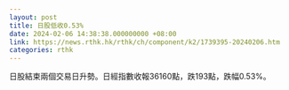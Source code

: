 ```yaml
---
layout: post
title: 日股低收0.53%
date: 2024-02-06 14:38:38.000000000 +08:00
link: https://news.rthk.hk/rthk/ch/component/k2/1739395-20240206.htm
categories: rthk
---
```


日股結束兩個交易日升勢。日經指數收報36160點，跌193點，跌幅0.53%。
